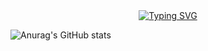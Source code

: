 <center>
<a href="https://git.io/typing-svg"><img src="https://readme-typing-svg.demolab.com?font=Long+Cang&pause=1000&color=189DF7&center=true&vCenter=true&width=500&lines=%E5%85%B3%E5%B1%B1%E9%9A%BE%E8%B6%8A%EF%BC%8C%E8%B0%81%E6%82%B2%E5%A4%B1%E8%B7%AF%E4%B9%8B%E4%BA%BA%EF%BC%9B%E8%90%8D%E6%B0%B4%E7%9B%B8%E9%80%A2%EF%BC%8C%E5%B0%BD%E6%98%AF%E4%BB%96%E4%B9%A1%E4%B9%8B%E5%AE%A2%E3%80%82" alt="Typing SVG" /></a>
</center>

![Anurag's GitHub stats](https://github-readme-stats.vercel.app/api?username=saltwater-fish)

<!--
**saltwater-fish/saltwater-fish** is a ✨ _special_ ✨ repository because its `README.md` (this file) appears on your GitHub profile.

Here are some ideas to get you started:

- 🔭 I’m currently working on ...
- 🌱 I’m currently learning ...
- 👯 I’m looking to collaborate on ...
- 🤔 I’m looking for help with ...
- 💬 Ask me about ...
- 📫 How to reach me: ...
- 😄 Pronouns: ...
- ⚡ Fun fact: ...
-->
